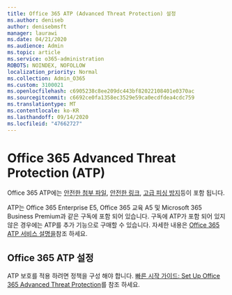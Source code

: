 ```yaml
---
title: Office 365 ATP (Advanced Threat Protection) 설정
ms.author: deniseb
author: denisebmsft
manager: laurawi
ms.date: 04/21/2020
ms.audience: Admin
ms.topic: article
ms.service: o365-administration
ROBOTS: NOINDEX, NOFOLLOW
localization_priority: Normal
ms.collection: Admin_O365
ms.custom: 3100021
ms.openlocfilehash: c6905238c8ee209dc443bf82022108401e0370ac
ms.sourcegitcommit: c6692ce0fa1358ec3529e59ca0ecdfdea4cdc759
ms.translationtype: MT
ms.contentlocale: ko-KR
ms.lasthandoff: 09/14/2020
ms.locfileid: "47662727"
---
```

# <a name="office-365-advanced-threat-protection-atp"></a>Office 365 Advanced Threat Protection (ATP)

Office 365 ATP에는 [안전한 첨부 파일](https://docs.microsoft.com/microsoft-365/security/office-365-security/atp-safe-attachments), [안전한 링크](https://docs.microsoft.com/microsoft-365/security/office-365-security/atp-safe-links), [고급 피싱 방지](https://docs.microsoft.com/microsoft-365/security/office-365-security/atp-anti-phishing)등이 포함 됩니다. 

ATP는 Office 365 Enterprise E5, Office 365 교육 A5 및 Microsoft 365 Business Premium과 같은 구독에 포함 되어 있습니다. 구독에 ATP가 포함 되어 있지 않은 경우에는 ATP를 추가 기능으로 구매할 수 있습니다. 자세한 내용은 [Office 365 ATP 서비스 설명을](https://docs.microsoft.com/office365/servicedescriptions/office-365-advanced-threat-protection-service-description)참조 하세요.

## <a name="set-up-office-365-atp"></a>Office 365 ATP 설정

ATP 보호를 적용 하려면 정책을 구성 해야 합니다. [빠른 시작 가이드: Set Up Office 365 Advanced Threat Protection](https://docs.microsoft.com/office365/securitycompliance/checklist-atp-setup)를 참조 하세요.


